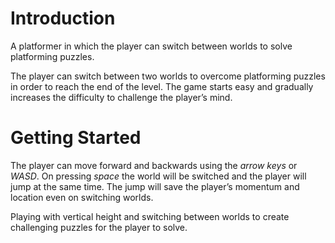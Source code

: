 # Introduction 
A platformer in which the player can switch between worlds to solve platforming puzzles.

The player can switch between two worlds to overcome platforming puzzles in order to reach the end of the level.
The game starts easy and gradually increases the difficulty to challenge the player’s mind.

# Getting Started
The player can move forward and backwards using the *arrow keys* or *WASD*.
On pressing *space* the world will be switched and the player will jump at the same time.
The jump will save the player’s momentum and location even on switching worlds.

Playing with vertical height and switching between worlds to create challenging puzzles for the player to solve.